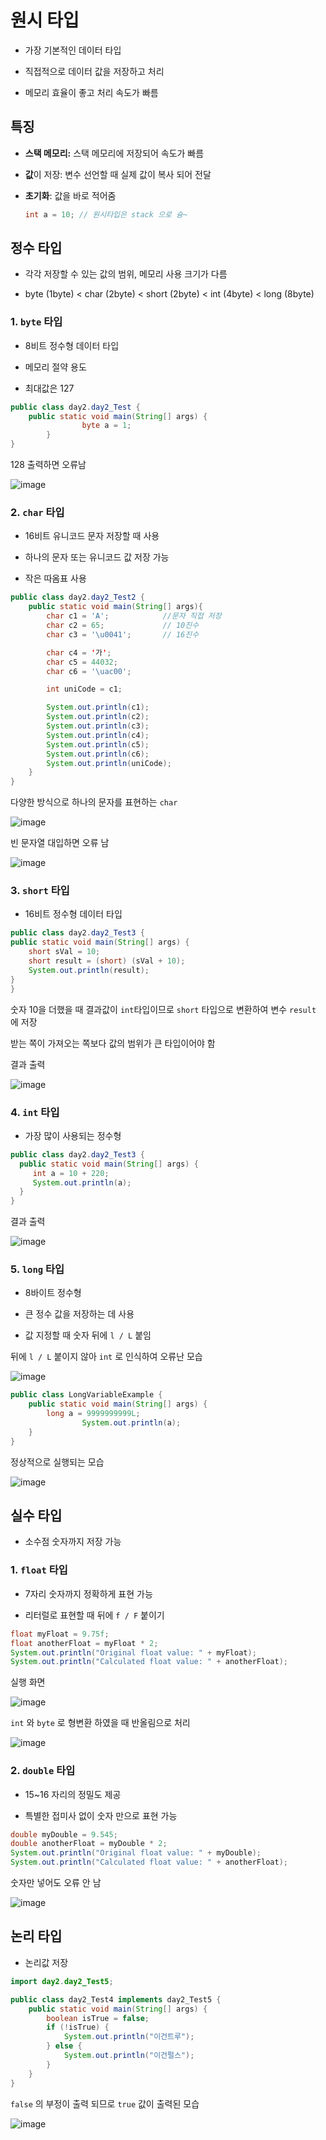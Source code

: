 # 원시 타입
- 가장 기본적인 데이터 타입
  
- 직접적으로 데이터 값을 저장하고 처리
  
- 메모리 효율이 좋고 처리 속도가 빠름


## 특징
- **스택 메모리:** 스택 메모리에 저장되어 속도가 빠름
  
- **값**이 저장: 변수 선언할 때 실제 값이 복사 되어 전달

- **초기화**: 값을 바로 적어줌

    ```java
    int a = 10; // 원시타입은 stack 으로 슝~
    ```


## 정수 타입
- 각각 저장할 수 있는 값의 범위, 메모리 사용 크기가 다름

- byte (1byte) < char (2byte) < short (2byte) < int (4byte) < long (8byte)

### 1. `byte` 타입
- 8비트 정수형 데이터 타입

- 메모리 절약 용도

- 최대값은 127

```java
public class day2.day2_Test {
    public static void main(String[] args) {
                byte a = 1;
        }
}
```

128 출력하면 오류남

![image](https://github.com/shdbwls66/backendJava/assets/168792230/f03fc140-0329-438f-b55d-7ccb7c44f845)


### 2. `char` 타입
- 16비트 유니코드 문자 저장할 때 사용
    
- 하나의 문자 또는 유니코드 값 저장 가능
    
- 작은 따옴표 사용

```java
public class day2.day2_Test2 {
    public static void main(String[] args){
        char c1 = 'A';            //문자 직접 저장
        char c2 = 65;             // 10진수
        char c3 = '\u0041';       // 16진수

        char c4 = '가';
        char c5 = 44032;
        char c6 = '\uac00';

        int uniCode = c1;

        System.out.println(c1);
        System.out.println(c2);
        System.out.println(c3);
        System.out.println(c4);
        System.out.println(c5);
        System.out.println(c6);
        System.out.println(uniCode);
    }
}
```

다양한 방식으로 하나의 문자를 표현하는 `char`

![image](https://github.com/shdbwls66/backendJava/assets/168792230/486cba34-385c-45a5-8c74-aec6d857f15e)

빈 문자열 대입하면 오류 남

![image](https://github.com/shdbwls66/backendJava/assets/168792230/46f35e25-8973-4c22-9efc-17e76c5af045)


### 3. `short` 타입
- 16비트 정수형 데이터 타입

```java
public class day2.day2_Test3 {
public static void main(String[] args) {
    short sVal = 10;
    short result = (short) (sVal + 10);
    System.out.println(result);
}
}
```

숫자 10을 더했을 때 결과값이 `int`타입이므로 `short` 타입으로 변환하여 변수 `result` 에 저장 

받는 쪽이 가져오는 쪽보다 값의 범위가 큰 타입이어야 함

결과 출력

![image](https://github.com/shdbwls66/backendJava/assets/168792230/83e13c8f-a85f-4e79-a931-9545b9fb2185)


### 4. `int` 타입
- 가장 많이 사용되는 정수형

```java
public class day2.day2_Test3 {
  public static void main(String[] args) {
     int a = 10 + 220;
     System.out.println(a);
  }
}
```

결과 출력

![image](https://github.com/shdbwls66/backendJava/assets/168792230/fc41e1dc-44a1-4580-8e21-d329ce38d1ff)


### 5. `long` 타입
- 8바이트 정수형

- 큰 정수 값을 저장하는 데 사용

- 값 지정할 때 숫자 뒤에 `l / L` 붙임

뒤에  `l / L` 붙이지 않아 `int` 로 인식하여 오류난 모습

![image](https://github.com/shdbwls66/backendJava/assets/168792230/aebb83dc-9eaa-4b72-b954-7a59c4d44e47)

```java
public class LongVariableExample {
    public static void main(String[] args) {
        long a = 9999999999L;
				System.out.println(a);
    }
}
```

정상적으로 실행되는 모습

![image](https://github.com/shdbwls66/backendJava/assets/168792230/261488f5-8c3e-4770-b6f2-ded4850b0aba)


## 실수 타입
- 소수점 숫자까지 저장 가능

### 1. `float` 타입
- 7자리 숫자까지 정확하게 표현 가능
    
- 리터럴로 표현할 때 뒤에 `f / F` 붙이기

```java
float myFloat = 9.75f;
float anotherFloat = myFloat * 2;
System.out.println("Original float value: " + myFloat);
System.out.println("Calculated float value: " + anotherFloat);
```

실행 화면

![image](https://github.com/shdbwls66/backendJava/assets/168792230/98196a9a-f07a-44bf-beb6-aab5cd85aed4)

`int` 와 `byte` 로 형변환 하였을 때 반올림으로 처리

![image](https://github.com/shdbwls66/backendJava/assets/168792230/c6228930-ae97-41df-be09-0500197704d1)


### 2. `double` 타입
- 15~16 자리의 정밀도 제공
    
- 특별한 접미사 없이 숫자 만으로 표현 가능

```java
double myDouble = 9.545;
double anotherFloat = myDouble * 2;
System.out.println("Original float value: " + myDouble);
System.out.println("Calculated float value: " + anotherFloat);
```

숫자만 넣어도 오류 안 남

![image](https://github.com/shdbwls66/backendJava/assets/168792230/f0c7195b-a1a1-4067-af95-1dadce77a1bc)


## 논리 타입
- 논리값 저장

```java
import day2.day2_Test5;

public class day2_Test4 implements day2_Test5 {
    public static void main(String[] args) {
        boolean isTrue = false;
        if (!isTrue) {
            System.out.println("이건트루");
        } else {
            System.out.println("이건펄스");
        }
    }
}
```

`false` 의 부정이 출력 되므로 `true` 값이 출력된 모습

![image](https://github.com/shdbwls66/backendJava/assets/168792230/52cd7a11-9e1a-43c8-9bb3-6ae93408a775)